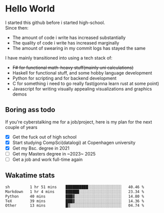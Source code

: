 # Hello World

I started this github before i started high-school.  
Since then:
- The amount of code i write has increased substantially
- The quality of code i write has increased marginally
- The amount of swearing in my commit logs has stayed the same

I have mainly transitioned into using a tech stack of:
- ~~F# for functional math-heavy stuff(mainly uni calculations)~~
- Haskell for functional stuff, and some hobby language development
- Python for scripting and for backend development
- C for something i need to go really fast(gonna learn rust at some point)
- Javascript for writing visually appealing visualizations and graphics demos

## Boring ass todo
If you're cyberstalking me for a job/project, here is my plan for the next couple of years
- [x] Get the fuck out of high school
- [x] Start studying CompSci(datalogi) at Copenhagen university
- [x] Get my Bsc. degree in 2021
- [ ] Get my Masters degree in ~2023~ 2025
- [ ] Get a job and work full-time again

## Wakatime stats
<!--START_SECTION:waka-->

```txt
sh         1 hr 51 mins    ██████████░░░░░░░░░░░░░░░   40.46 %
Markdown   1 hr 4 mins     ██████░░░░░░░░░░░░░░░░░░░   23.34 %
Python     40 mins         ███▓░░░░░░░░░░░░░░░░░░░░░   14.80 %
TeX        39 mins         ███▓░░░░░░░░░░░░░░░░░░░░░   14.36 %
Other      13 mins         █▒░░░░░░░░░░░░░░░░░░░░░░░   04.74 %
```

<!--END_SECTION:waka-->
